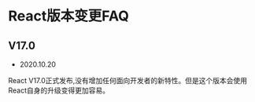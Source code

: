 # React版本变更FAQ

## V17.0

- 2020.10.20

React V17.0正式发布,没有增加任何面向开发者的新特性。但是这个版本会使用React自身的升级变得更加容易。

